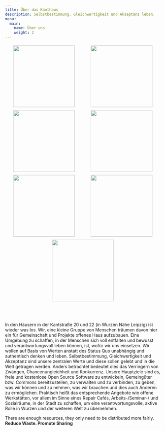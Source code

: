 ```yaml
---
title: Über das Kanthaus
description: Selbstbestimmung, Gleichwertigkeit und Akzeptanz leben.
menu:
  main:
    name: Über uns
    weight: 2
---
```



<div style="display: flex; flex-wrap: wrap; justify-content: space-around;">
  <img src="/pics/dougintheyard.jpg" />
  <img src="/pics/wurzenfront.jpg" />
  <img src="/pics/001.jpg" />
  <img src="/pics/002.jpg" />
  <img src="/pics/003.jpg" />
  <img src="/pics/004.jpg" />
  <img src="/pics/005.jpg" />
</div>

<br></br>

In den Häusern in der Kantstraße 20 und 22 (in Wurzen Nähe Leipzig) ist wieder was los. Wir, eine kleine Gruppe von Menschen träumen davon hier ein für Gemeinschaft und Projekte offenes Haus aufzubauen. Eine Umgebung zu schaffen, in der Menschen sich voll entfalten und bewusst und verantwortungsvoll leben können, ist, wofür wir uns einsetzen. Wir wollen auf Basis von Werten anstatt des Status Quo unabhängig und authentisch denken und leben. Selbstbestimmung, Gleichwertigkeit und Akzeptanz sind unsere zentralen Werte und diese sollen gelebt und in die Welt getragen werden. Anders betrachtet bedeutet dies das Verringern von Zwängen, Chancenungleichheit und Konkurrenz. Unsere Hauptziele sind es, freie und kostenlose Open Source Software zu entwickeln, Gemeingüter bzw. Commons bereitzustellen, zu verwalten und zu verbinden, zu geben, was wir können und zu nehmen, was wir brauchen und dies auch Anderen zu ermöglichen. Praktisch heißt das entsprechende Angebote wie offene Werkstätten, vor allem im Sinne eines Repair Cafés, Arbeits-/Seminar-/ und Sozialräume, in der Stadt zu schaffen, um eine verantwortungsvolle, aktive Rolle in Wurzen und der weiteren Welt zu übernehmen.

There are enough resources, they only need to be distributed more fairly.</br> **Reduce Waste. Promote Sharing** 

<style>
img {
  height: 200px;
  padding: 5px;
}
</style>
